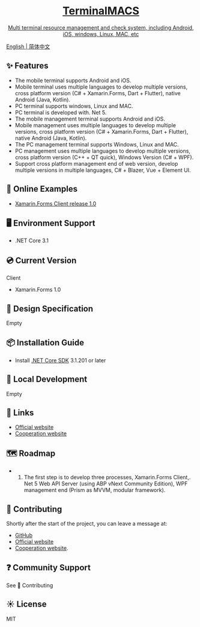 <p align="center">
  <a href="https://terminalmacs.com">
    <img src="">
  </>
</p>

<h1 align="center">TerminalMACS</h1>

<div align="center">

Multi terminal resource management and check system, including Android, iOS, windows, Linux, MAC, etc

</div>

English | [简体中文](./README-zh_CN.md)

## ✨ Features

- The mobile terminal supports Android and iOS.
- Mobile terminal uses multiple languages to develop multiple versions, cross platform version (C# + Xamarin.Forms, Dart + Flutter), native Android (Java, Kotlin).
- PC terminal supports windows, Linux and MAC.
- PC terminal is developed with. Net 5.
- The mobile management terminal supports Android and iOS.
- Mobile management uses multiple languages to develop multiple versions, cross platform version (C# + Xamarin.Forms, Dart + Flutter), native Android (Java, Kotlin).
- The PC management terminal supports Windows, Linux and MAC.
- PC management uses multiple languages to develop multiple versions, cross platform version (C++ + QT quick), Windows Version (C# + WPF).
- Support cross platform management end of web version, develop multiple versions in multiple languages, C# + Blazer, Vue + Element UI.

## 🌈 Online Examples

- [Xamarin.Forms Client release 1.0](https://terminalmacs.com/terminalmacs-clients-app-android)

## 🖥 Environment Support

- .NET Core 3.1

## 💿 Current Version

Client
- Xamarin.Forms 1.0

## 🎨 Design Specification

Empty

## 📦 Installation Guide

- Install [.NET Core SDK](https://dotnet.microsoft.com/download/dotnet-core/3.1) 3.1.201 or later

## 🔨 Local Development

Empty

## 🔗 Links

- [Official website](https://terminalmacs.com)
- [Cooperation website](https://dotnet9.com)

## 🗺 Roadmap

- 1. The first step is to develop three processes, Xamarin.Forms Client,. Net 5 Web API Server (using ABP vNext Community Edition), WPF management end (Prism as MVVM, modular framework).

## 🤝 Contributing

Shortly after the start of the project, you can leave a message at:
- [GitHub](https://github.com/dotnet9/terminalmacs)
- [Official website](https://terminalmacs.com)
- [Cooperation website](https://dotnet9.com).

## ❓ Community Support

See 🤝 Contributing

## ☀️ License

MIT